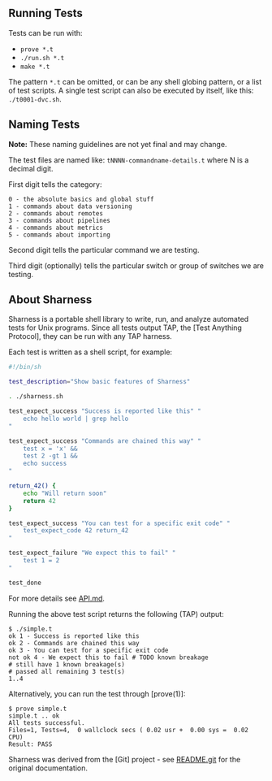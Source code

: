 ## Running Tests

Tests can be run with:
- `prove *.t`
- `./run.sh *.t`
- `make *.t`

The pattern `*.t` can be omitted, or can be any shell globing pattern,
or a list of test scripts. A single test script can also be executed
by itself, like this: `./t0001-dvc.sh`.

## Naming Tests

**Note:** These naming guidelines are not yet final and may change.

The test files are named like: `tNNNN-commandname-details.t` where N
is a decimal digit.

First digit tells the category:

	0 - the absolute basics and global stuff
	1 - commands about data versioning
	2 - commands about remotes
	3 - commands about pipelines
	4 - commands about metrics
	5 - commands about importing

Second digit tells the particular command we are testing.

Third digit (optionally) tells the particular switch or group of
switches we are testing.

## About Sharness

Sharness is a portable shell library to write, run, and analyze automated tests
for Unix programs. Since all tests output TAP, the [Test Anything Protocol],
they can be run with any TAP harness.

Each test is written as a shell script, for example:

```sh
#!/bin/sh

test_description="Show basic features of Sharness"

. ./sharness.sh

test_expect_success "Success is reported like this" "
    echo hello world | grep hello
"

test_expect_success "Commands are chained this way" "
    test x = 'x' &&
    test 2 -gt 1 &&
    echo success
"

return_42() {
    echo "Will return soon"
    return 42
}

test_expect_success "You can test for a specific exit code" "
    test_expect_code 42 return_42
"

test_expect_failure "We expect this to fail" "
    test 1 = 2
"

test_done
```

For more details see [API.md](https://github.com/chriscool/sharness/blob/master/API.md).

Running the above test script returns the following (TAP) output:

    $ ./simple.t
    ok 1 - Success is reported like this
    ok 2 - Commands are chained this way
    ok 3 - You can test for a specific exit code
    not ok 4 - We expect this to fail # TODO known breakage
    # still have 1 known breakage(s)
    # passed all remaining 3 test(s)
    1..4

Alternatively, you can run the test through [prove(1)]:

    $ prove simple.t
    simple.t .. ok
    All tests successful.
    Files=1, Tests=4,  0 wallclock secs ( 0.02 usr +  0.00 sys =  0.02 CPU)
    Result: PASS

Sharness was derived from the [Git] project - see
[README.git](https://github.com/chriscool/sharness/blob/master/README.git)
for the original documentation.
